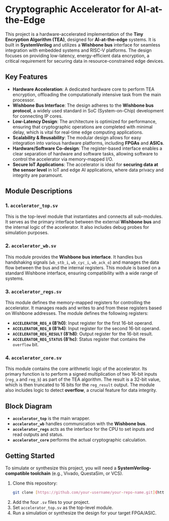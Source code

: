 # Cryptographic Accelerator for AI-at-the-Edge

This project is a hardware-accelerated implementation of the **Tiny Encryption Algorithm (TEA)**, designed for **AI-at-the-edge** systems. It is built in **SystemVerilog** and utilizes a **Wishbone bus** interface for seamless integration with embedded systems and RISC-V platforms. The design focuses on providing low-latency, energy-efficient data encryption, a critical requirement for securing data in resource-constrained edge devices.

## Key Features
* **Hardware Acceleration**: A dedicated hardware core to perform TEA encryption, offloading the computationally intensive task from the main processor.
* **Wishbone Bus Interface**: The design adheres to the **Wishbone bus protocol**, a widely used standard in SoC (System-on-Chip) development for connecting IP cores.
* **Low-Latency Design**: The architecture is optimized for performance, ensuring that cryptographic operations are completed with minimal delay, which is vital for real-time edge computing applications.
* **Scalability & Reusability**: The modular design allows for easy integration into various hardware platforms, including **FPGAs** and **ASICs**.
* **Hardware/Software Co-design**: The register-based interface enables a clear separation of hardware and software tasks, allowing software to control the accelerator via memory-mapped I/O.
* **Secure IoT Applications**: The accelerator is ideal for **securing data at the sensor level** in IoT and edge AI applications, where data privacy and integrity are paramount.

## Module Descriptions

### 1. `accelerator_top.sv`
This is the top-level module that instantiates and connects all sub-modules. It serves as the primary interface between the external **Wishbone bus** and the internal logic of the accelerator. It also includes debug probes for simulation purposes.

### 2. `accelerator_wb.sv`
This module provides the **Wishbone bus interface**. It handles bus handshaking signals (`wb_stb_i`, `wb_cyc_i`, `wb_ack_o`) and manages the data flow between the bus and the internal registers. This module is based on a standard Wishbone interface, ensuring compatibility with a wide range of systems.

### 3. `accelerator_regs.sv`
This module defines the memory-mapped registers for controlling the accelerator. It manages reads and writes to and from these registers based on Wishbone addresses.
The module defines the following registers:
* **`ACCELERATOR_REG_A` (8'h0)**: Input register for the first 16-bit operand.
* **`ACCELERATOR_REG_B` (8'h4)**: Input register for the second 16-bit operand.
* **`ACCELERATOR_REG_RESULT` (8'h8)**: Output register for the 16-bit result.
* **`ACCELERATOR_REG_STATUS` (8'hc)**: Status register that contains the `overflow` bit.

### 4. `accelerator_core.sv`
This module contains the core arithmetic logic of the accelerator. Its primary function is to perform a signed multiplication of two 16-bit inputs (`reg_a` and `reg_b`) as part of the TEA algorithm. The result is a 32-bit value, which is then truncated to 16 bits for the `reg_result` output. The module also includes logic to detect **overflow**, a crucial feature for data integrity.

## Block Diagram



* **`accelerator_top`** is the main wrapper.
* **`accelerator_wb`** handles communication with the **Wishbone bus**.
* **`accelerator_regs`** acts as the interface for the CPU to set inputs and read outputs and status.
* **`accelerator_core`** performs the actual cryptographic calculation.

## Getting Started

To simulate or synthesize this project, you will need a **SystemVerilog-compatible toolchain** (e.g., Vivado, QuestaSim, or VCS).

1.  Clone this repository:
    ```bash
    git clone [https://github.com/your-username/your-repo-name.git](https://github.com/your-username/your-repo-name.git)
    ```
2.  Add the four `.sv` files to your project.
3.  Set `accelerator_top.sv` as the top-level module.
4.  Run a simulation or synthesize the design for your target FPGA/ASIC.
